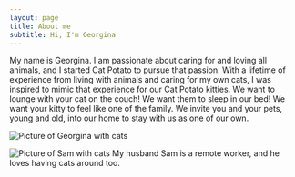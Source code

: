 ```yaml
---
layout: page
title: About me
subtitle: Hi, I'm Georgina
---
```


My name is Georgina. I am passionate about caring for and loving all animals, and I started Cat Potato to pursue that passion. With a lifetime of experience from living with animals and caring for my own cats, I was inspired to mimic that experience for our Cat Potato kitties. We want to lounge with your cat on the couch! We want them to sleep in our bed! We want your kitty to feel like one of the family. We invite you and your pets, young and old, into our home to stay with us as one of our own.

![Picture of Georgina with cats](https://www.rover.com/cf-image-cdn/remote/images/messages/cfe62f1c328f11ef8648ba90c47c50dc/vfqxfziwut/original.jpg?width=1536&height=1536&quality=70&fit=scale-down)

![Picture of Sam with cats](https://www.rover.com/cf-image-cdn/remote/images/messages/13c4ebaea77811eea022ae8e1b060812/ospgagqjbd/original.jpg?width=1536&height=1536&quality=70&fit=scale-down)
My husband Sam is a remote worker, and he loves having cats around too.
